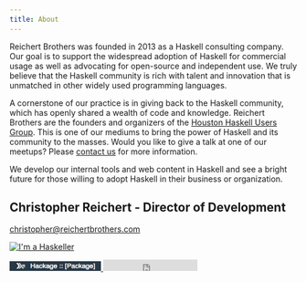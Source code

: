 ```yaml
---
title: About
---
```


Reichert Brothers was founded in 2013 as a Haskell consulting company.  Our
goal is to support the widespread adoption of Haskell for commercial usage as
well as advocating for open-source and independent use. We truly believe that
the Haskell community is rich with talent and innovation that is unmatched in
other widely used programming languages.

A cornerstone of our practice is in giving back to the Haskell community, which
has openly shared a wealth of code and knowledge. Reichert Brothers are the
founders and organizers of the [Houston Haskell Users
Group](http://www.meetup.com/Houston-Haskell-Users-Group/). This is one of
our mediums to bring the power of Haskell and its community to the masses.
Would you like to give a talk at one of our meetups? Please [contact
us](/contact.html) for more information.

We develop our internal tools and web content in Haskell and see a bright
future for those willing to adopt Haskell in their business or organization.

## Christopher Reichert - Director of Development

[christopher@reichertbrothers.com](mailto:christopher@reichertbrothers.com)

<a href="http://www.haskellers.com/user/2545"><img src="http://www.haskellers.com/static/badge.png" alt="I'm a Haskeller"> </a>

<a href=http://hackage.haskell.org/user/ChristopherReichert>
    <img src="images/hackage.png" width=160 alt="Hackage">
</a>

<iframe src="https://ghbtns.com/github-btn.html?user=creichert&type=follow&count=true" allowtransparency="true" frameborder="0" scrolling="0" width="165" height="20"/>

<a href="http://www.linkedin.com/pub/christopher-reichert/55/730/11a">
    <img src="https://static.licdn.com/scds/common/u/img/webpromo/btn_viewmy_160x25.png" width="160" height="25" border="0" alt="View Christopher Reichert's profile on LinkedIn">
</a>

<a href="https://twitter.com/creichert07" class="twitter-follow-button" data-show-count="false">Follow @creichert07</a>
<script>!function(d,s,id){var js,fjs=d.getElementsByTagName(s)[0],p=/^http:/.test(d.location)?'http':'https';if(!d.getElementById(id)){js=d.createElement(s);js.id=id;js.src=p+'://platform.twitter.com/widgets.js';fjs.parentNode.insertBefore(js,fjs);}}(document, 'script', 'twitter-wjs');</script>

## Cody Reichert - Director of Consulting Services

[cody@reichertbrothers.com](mailto:cody@reichertbrothers.com)

<a href="http://www.haskellers.com/user/3132"><img src="http://www.haskellers.com/static/badge.png" alt="I'm a Haskeller"></a>

<iframe src="https://ghbtns.com/github-btn.html?user=CodyReichert&type=follow&count=true" allowtransparency="true" frameborder="0" scrolling="0" width="165" height="20"/>

<a href="http://www.linkedin.com/pub/cody-reichert/2b/975/376">
  <img src="https://static.licdn.com/scds/common/u/img/webpromo/btn_viewmy_160x25.png" width="160" height="25" border="0" alt="View Cody Reichert's profile on LinkedIn">
</a>


<a href="https://twitter.com/CodyReichert" class="twitter-follow-button" data-show-count="false">Follow @CodyReichert</a>
<script>!function(d,s,id){var js,fjs=d.getElementsByTagName(s)[0],p=/^http:/.test(d.location)?'http':'https';if(!d.getElementById(id)){js=d.createElement(s);js.id=id;js.src=p+'://platform.twitter.com/widgets.js';fjs.parentNode.insertBefore(js,fjs);}}(document, 'script', 'twitter-wjs');</script><script>!function(d,s,id){var js,fjs=d.getElementsByTagName(s)[0],p=/^http:/.test(d.location)?'http':'https';if(!d.getElementById(id)){js=d.createElement(s);js.id=id;js.src=p+'://platform.twitter.com/widgets.js';fjs.parentNode.insertBefore(js,fjs);}}(document, 'script', 'twitter-wjs');</script>
